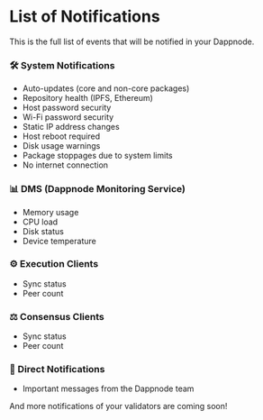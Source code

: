 # List of Notifications

This is the full list of events that will be notified in your Dappnode. 

### 🛠️ System Notifications

- Auto-updates (core and non-core packages)
- Repository health (IPFS, Ethereum)
- Host password security
- Wi-Fi password security
- Static IP address changes
- Host reboot required
- Disk usage warnings
- Package stoppages due to system limits
- No internet connection

### 📊 DMS (Dappnode Monitoring Service)

- Memory usage
- CPU load
- Disk status
- Device temperature

### ⚙️ Execution Clients

- Sync status
- Peer count

### ⚖️ Consensus Clients

- Sync status
- Peer count

### 📡 Direct Notifications

- Important messages from the Dappnode team

And more notifications of your validators are coming soon!
